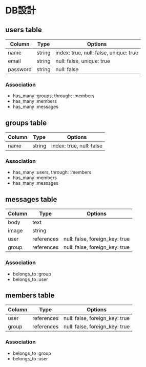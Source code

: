 # DB設計

## users table

|Column|Type|Options|
|------|----|-------|
|name|string|index: true, null: false, unique: true|
|email|string|null: false, unique: true|
|password|string|null: false|

### Association
- has_many :groups, through: :members
- has_many :members
- has_many :messages

## groups table

|Column|Type|Options|
|------|----|-------|
|name|string|index: true, null: false|

### Association
- has_many :users, through: :members
- has_many :members
- has_many :messages

## messages table

|Column|Type|Options|
|------|----|-------|
|body|text|
|image|string|
|user|references|null: false, foreign_key: true| 
|group|references|null: false, foreign_key: true|

### Association
- belongs_to :group
- belongs_to :user

## members table

|Column|Type|Options|
|------|----|-------|
|user|references|null: false, foreign_key: true|
|group|references|null: false, foreign_key: true|

### Association
- belongs_to :group
- belongs_to :user
